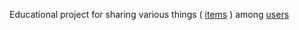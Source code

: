 Educational project for sharing various things (
[items](model/src/main/java/alexander/sergeev/stuff_sharing_app/item/model/Item.java "Item.java")
) among 
[users](model/src/main/java/alexander/sergeev/stuff_sharing_app/user/model/User.java "User.java")
